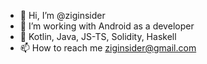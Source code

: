 - 👋 Hi, I’m @ziginsider
- 👀 I’m working with Android as a developer
- 🌱 Kotlin, Java, JS-TS, Solidity, Haskell
- 📫 How to reach me ziginsider@gmail.com

<!-- 
<img height="160em" align="rigth" alt="ziginsiders's Github Laguages" src="https://github-readme-stats-eight-theta.vercel.app/api/top-langs/?username=ziginsider&theme=cobalt&layout=compact&hide=php" /> -->

<!---
ziginsider/ziginsider is a ✨ special ✨ repository because its `README.md` (this file) appears on your GitHub profile.
You can click the Preview link to take a look at your changes.
--->
